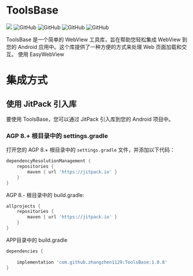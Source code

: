 # ToolsBase
[![](https://jitpack.io/v/zhangzhen1129/ToolsBase.svg)](https://jitpack.io/#zhangzhen1129/ToolsBase)
![GitHub](https://img.shields.io/github/license/zhangzhen1129/ToolsBase)
![GitHub](https://img.shields.io/github/API/zhangzhen1129/ToolsBase)
![GitHub](https://img.shields.io/github/Androidx/zhangzhen1129/ToolsBase)
![GitHub](https://img.shields.io/github/kotlin/zhangzhen1129/ToolsBase)


ToolsBase 是一个简单的 WebView 工具库，旨在帮助您轻松集成 WebView 到您的 Android 应用中。这个库提供了一种方便的方式来处理 Web 页面加载和交互。
使用 EasyWebView

# 集成方式

## 使用 JitPack 引入库

要使用 ToolsBase，您可以通过 JitPack 引入库到您的 Android 项目中。

### AGP 8.+ 根目录中的 settings.gradle

打开您的 AGP 8.+ 根目录中的 `settings.gradle` 文件，并添加以下代码：

```groovy
dependencyResolutionManagement {
    repositories {
        maven { url 'https://jitpack.io' }
    }
}
```

AGP 8.- 根目录中的 build.gradle:

```groovy
allprojects {
    repositories {
        maven { url 'https://jitpack.io' }
    }
}

```
APP目录中的 build.gradle

```groovy
dependencies {
    
    implementation 'com.github.zhangzhen1129:ToolsBase:1.0.8'
}

```



